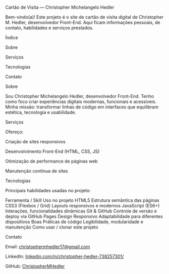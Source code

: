 Cartão de Visita — Christopher Michelangelo Hedler

Bem-vindo(a)! Este projeto é o site de cartão de visita digital de Christopher M. Hedler, desenvolvedor Front-End. Aqui ficam informações pessoais, de contato, habilidades e serviços prestados.

Índice

Sobre

Serviços

Tecnologias

Contato

Sobre

Sou Christopher Michelangelo Hedler, desenvolvedor Front-End.
Tenho como foco criar experiências digitais modernas, funcionais e acessíveis.
Minha missão: transformar linhas de código em interfaces que equilibram estética, tecnologia e usabilidade.

Serviços

Ofereço:

Criação de sites responsivos

Desenvolvimento Front-End (HTML, CSS, JS)

Otimização de performance de páginas web

Manutenção contínua de sites

Tecnologias

Principais habilidades usadas no projeto:

Ferramenta / Skill	Uso no projeto
HTML5	Estrutura semântica das páginas
CSS3 (Flexbox / Grid)	Layouts responsivos e modernos
JavaScript (ES6+)	Interações, funcionalidades dinâmicas
Git & GitHub	Controle de versão e deploy via GitHub Pages
Design Responsivo	Adaptabilidade para diferentes dispositivos
Boas Práticas de código	Legibilidade, modularidade e manutenção
Como usar / clonar este projeto

Contato

Email: christophermhedler17@gmail.com

LinkedIn: [linkedin.com/in/christopher-hedler-738257301/](https://www.linkedin.com/in/christopher-hedler-738257301)

GitHub: [ChristopherMHedler](https://github.com/ChristopherMHedler)
